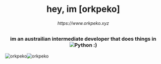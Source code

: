 <h1 align="center">hey, im [orkpeko]</h1>
<h6 align="center">https://www.orkpeko.xyz</h1>
<h3 align="center">im an austrailian intermediate developer that does things in <img alt="Python" src="https://img.shields.io/badge/python-%2314354C.svg?style=for-the-badge&logo=python&logoColor=white"/> :) <br></h3>
<img src="https://github-readme-stats.vercel.app/api/top-langs?username=orkpeko&show_icons=true&theme=midnight-purple&locale=en&layout=compact" alt="orkpeko" /><img src="https://github-readme-stats.vercel.app/api?username=orkpeko&show_icons=true&theme=midnight-purple&locale=en" alt="orkpeko" />


